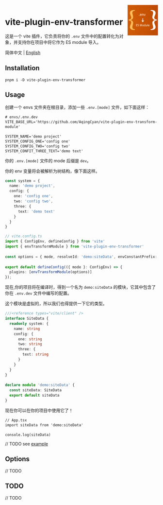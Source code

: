 <img src="./assets/logo.png" alt="logo of vite-plugin-env-transformer repository" width="100" height="100" align="right" />

# vite-plugin-env-transformer

这是一个 vite 插件，它负责将你的 `.env` 文件中的配置转化为对象，并支持你在项目中将它作为 ES module 导入。

简体中文 | [English](./README.md)

## Installation

```
pnpm i -D vite-plugin-env-transformer
```

## Usage

创建一个 envs 文件夹在根目录，添加一些 `.env.[mode]` 文件，如下面这样：

```dotenv
# envs/.env.dev
VITE_BASE_URL='https://github.com/AqingCyan/vite-plugin-env-transform-module'

SYSTEM_NAME='demo project'
SYSTEM_CONFIG_ONE='config one'
SYSTEM_CONFIG_TWO='config two'
SYSTEM_CONFIT_THREE_TEXT='demo text'
```

你的 `.env.[mode]` 文件的 mode 后缀是 `dev`。

你的 env 变量将会被解析为树结构，像下面这样。

```ts
const system = {
  name: 'demo project',
  config: {
    one: 'config one',
    two: 'config two',
    three: {
      text: 'demo text'
    }
  }
}
```

```ts
// vite.config.ts
import { ConfigEnv, defineConfig } from 'vite'
import { envTransformModule } from 'vite-plugin-env-transformer'

const options = { mode, resolveId: 'demo:siteData', envConstantPrefix: 'SYSTEM' }

export default defineConfig(({ mode }: ConfigEnv) => {
  plugins: [envTransformModule(options)]
});
```

现在,你的项目将在编译时，得到一个名为 `demo:siteData` 的模块，它其中包含了你在 `.env.dev` 文件中编写的配置。

这个模块是虚拟的，所以我们也得提供一下它的类型。

```ts
///<reference types="vite/client" />
interface SiteData {
  readonly system: {
    name: string
    config: {
      one: string
      two: string
      three: {
        text: string
      }
    }
  }
}

declare module 'demo:siteData' {
  const siteData: SiteData
  export default siteData
}
```

现在你可以在你的项目中使用它了！

```tsx
// App.tsx
import siteData from 'demo:siteData'

console.log(siteData)
```

// TODO
see [example](./examples/)

## Options
// TODO

## TODO
// TODO

